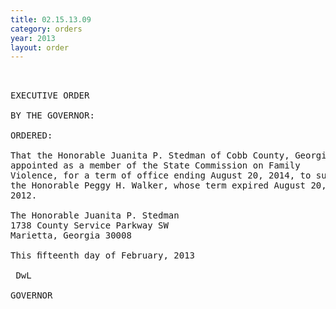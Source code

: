 ```yaml
---
title: 02.15.13.09
category: orders
year: 2013
layout: order
---
```


<pre> 

EXECUTIVE ORDER

BY THE GOVERNOR:

ORDERED:

That the Honorable Juanita P. Stedman of Cobb County, Georgia, is
appointed as a member of the State Commission on Family
Violence, for a term of office ending August 20, 2014, to succeed
the Honorable Peggy H. Walker, whose term expired August 20,
2012.

The Honorable Juanita P. Stedman
1738 County Service Parkway SW
Marietta, Georgia 30008

This ﬁfteenth day of February, 2013

 DwL

GOVERNOR

</pre>
